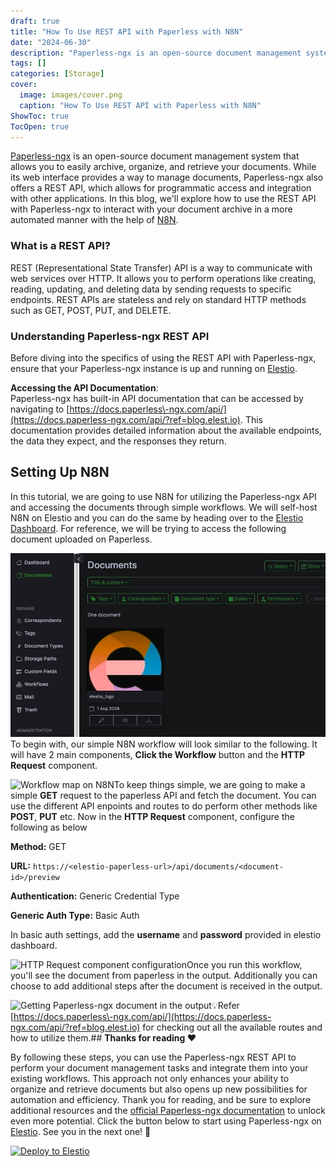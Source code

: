 ```yaml
---
draft: true
title: "How To Use REST API with Paperless with N8N"
date: "2024-06-30"
description: "Paperless-ngx is an open-source document management system that allows you to easily archive, organize, and retrieve your documents. While its web interface provides a way to manage documents, Paperless-ngx also offers a REST API, which allows for programmatic access and integration with other applications. In this blog, we'll"
tags: []
categories: [Storage]
cover:
  image: images/cover.png
  caption: "How To Use REST API with Paperless with N8N"
ShowToc: true
TocOpen: true
---
```



[Paperless\-ngx](https://elest.io/open-source/paperless-ngx?ref=blog.elest.io) is an open\-source document management system that allows you to easily archive, organize, and retrieve your documents. While its web interface provides a way to manage documents, Paperless\-ngx also offers a REST API, which allows for programmatic access and integration with other applications. In this blog, we'll explore how to use the REST API with Paperless\-ngx to interact with your document archive in a more automated manner with the help of [N8N](https://elest.io/open-source/n8n?ref=blog.elest.io).

### What is a REST API?

REST (Representational State Transfer) API is a way to communicate with web services over HTTP. It allows you to perform operations like creating, reading, updating, and deleting data by sending requests to specific endpoints. REST APIs are stateless and rely on standard HTTP methods such as GET, POST, PUT, and DELETE.

### Understanding Paperless\-ngx REST API

Before diving into the specifics of using the REST API with Paperless\-ngx, ensure that your Paperless\-ngx instance is up and running on [Elestio](https://elest.io/open-source/paperless-ngx?ref=blog.elest.io).

**Accessing the API Documentation**:  
Paperless\-ngx has built\-in API documentation that can be accessed by navigating to [https://docs.paperless\-ngx.com/api/](https://docs.paperless-ngx.com/api/?ref=blog.elest.io). This documentation provides detailed information about the available endpoints, the data they expect, and the responses they return.

## Setting Up N8N

In this tutorial, we are going to use N8N for utilizing the Paperless\-ngx API and accessing the documents through simple workflows. We will self\-host N8N on Elestio and you can do the same by heading over to the [Elestio Dashboard](https://elest.io/open-source/n8n?ref=blog.elest.io). For reference, we will be trying to access the following document uploaded on Paperless.

![Uploaded document on Paperless-ngx](images/Screenshot-2024-08-01-at-3.03.37-PM.jpg)To begin with, our simple N8N workflow will look similar to the following. It will have 2 main components, **Click the Workflow** button and the **HTTP Request** component.

![Workflow map on N8N](https://blog.elest.io/content/images/2024/08/Screenshot-2024-08-01-at-7.20.29-PM.jpg)To keep things simple, we are going to make a simple **GET** request to the paperless API and fetch the document. You can use the different API enpoints and routes to do perform other methods like **POST**, **PUT** etc. Now in the **HTTP Request** component, configure the following as below

**Method:** GET

**URL:** `https://<elestio-paperless-url>/api/documents/<document-id>/preview`

**Authentication:** Generic Credential Type

**Generic Auth Type:** Basic Auth

In basic auth settings, add the **username** and **password** provided in elestio dashboard.

![HTTP Request component configuration](https://blog.elest.io/content/images/2024/08/Screenshot-2024-08-01-at-7.21.05-PM.jpg)Once you run this workflow, you'll see the document from paperless in the output. Additionally you can choose to add additional steps after the document is received in the output. 

![Getting Paperless-ngx document in the output ](https://blog.elest.io/content/images/2024/08/Screenshot-2024-08-01-at-7.21.30-PM.jpg)💡Refer [https://docs.paperless\-ngx.com/api/](https://docs.paperless-ngx.com/api/?ref=blog.elest.io) for checking out all the available routes and how to utilize them.## **Thanks for reading ❤️**

By following these steps, you can use the Paperless\-ngx REST API to perform your document management tasks and integrate them into your existing workflows. This approach not only enhances your ability to organize and retrieve documents but also opens up new possibilities for automation and efficiency. Thank you for reading, and be sure to explore additional resources and the [official Paperless\-ngx documentation](https://docs.paperless-ngx.com/?ref=blog.elest.io) to unlock even more potential. Click the button below to start using Paperless\-ngx on [Elestio](https://elest.io/open-source/paperless-ngx?ref=blog.elest.io). See you in the next one! 👋




[![Deploy to Elestio](https://elest.io/images/logos/deploy-to-elestio-btn.png)](https://elest.io/open-source/paperless-ngx?ref=blog.elest.io)



